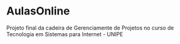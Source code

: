 # AulasOnline

Projeto final da cadeira de Gerenciamente de Projetos no curso de Tecnologia em Sistemas para Internet - UNIPE
